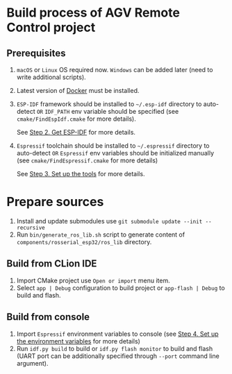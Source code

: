 # Build process of AGV Remote Control project

## Prerequisites

1. `macOS` or `Linux` OS required now. `Windows` can be added later (need to write additional scripts).
1. Latest version of [Docker](https://www.docker.com/products/docker-desktop) must be installed.
1. `ESP-IDF` framework should be installed to `~/.esp-idf` directory to auto-detect
   `OR` `IDF_PATH` env variable should be specified (see `cmake/FindEspIdf.cmake` for more details).
   
   See [Step 2. Get ESP-IDF](https://docs.espressif.com/projects/esp-idf/en/latest/esp32/get-started/index.html#step-2-get-esp-idf) for more details.  
1. `Espressif` toolchain should be installed to `~/.espressif` directory to auto-detect 
   `OR` `Espressif` env variables should be initialized manually  (see `cmake/FindEspressif.cmake` for more details)
   
   See [Step 3. Set up the tools](https://docs.espressif.com/projects/esp-idf/en/latest/esp32/get-started/index.html#id3) for more details.

# Prepare sources

1. Install and update submodules use `git submodule update --init --recursive`
1. Run `bin/generate_ros_lib.sh` script to generate content of `components/rosserial_esp32/ros_lib` directory.

## Build from CLion IDE 

1. Import CMake project use `Open or import` menu item.
1. Select `app | Debug` configuration to build project or `app-flash | Debug` to build and flash.

## Build from console

1. Import `Espressif` environment variables to console (see [Step 4. Set up the environment variables](https://docs.espressif.com/projects/esp-idf/en/latest/esp32/get-started/index.html#step-4-set-up-the-environment-variables) for more details)
1. Run `idf.py build` to build or `idf.py flash monitor` to build and flash (UART port can be additionally specified through `--port` command line argument).
